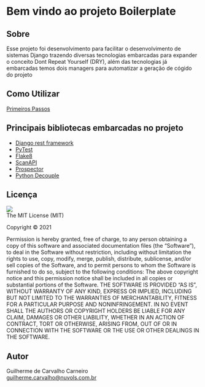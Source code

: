 # Bem vindo ao projeto Boilerplate

## Sobre
Esse projeto foi desenvolvimento para facilitar o desenvolvimento de sistemas Django trazendo diversas tecnologias 
embarcadas para expander o conceito Dont Repeat Yourself (DRY), além das tecnologias já embarcadas temos dois managers para automatizar a geração de cógido do projeto

## Como Utilizar
[Primeiros Passos](/aprenda_a_usar/)

## Principais bibliotecas embarcadas no projeto

* [Django rest framework](https://www.django-rest-framework.org/)
* [PyTest](https://pypi.org/project/pytest/)
* [Flake8](https://pypi.org/project/flake8/)
* [ScanAPI](https://pypi.org/project/scanapi/)
* [Prospector](https://pypi.org/project/prospector/)
* [Python Decouple](https://pypi.org/project/python-decouple/)


## Licença
![](https://img.shields.io/pypi/l/scanapi)  
The MIT License (MIT)

Copyright © 2021

Permission is hereby granted, free of charge, to any person obtaining a copy of this software and associated documentation files (the “Software”), to deal in the Software without restriction, including without limitation the rights to use, copy, modify, merge, publish, distribute, sublicense, and/or sell copies of the Software, and to permit persons to whom the Software is furnished to do so, subject to the following conditions:
The above copyright notice and this permission notice shall be included in all copies or substantial portions of the Software.
THE SOFTWARE IS PROVIDED “AS IS”, WITHOUT WARRANTY OF ANY KIND, EXPRESS OR IMPLIED, INCLUDING BUT NOT LIMITED TO THE WARRANTIES OF MERCHANTABILITY, FITNESS FOR A PARTICULAR PURPOSE AND NONINFRINGEMENT. IN NO EVENT SHALL THE AUTHORS OR COPYRIGHT HOLDERS BE LIABLE FOR ANY CLAIM, DAMAGES OR OTHER LIABILITY, WHETHER IN AN ACTION OF CONTRACT, TORT OR OTHERWISE, ARISING FROM, OUT OF OR IN CONNECTION WITH THE SOFTWARE OR THE USE OR OTHER DEALINGS IN THE SOFTWARE.


## Autor
Guilherme de Carvalho Carneiro  
[guilherme.carvalho@nuvols.com.br](mailto:guilherme.carvalho@nuvols.com.br)  